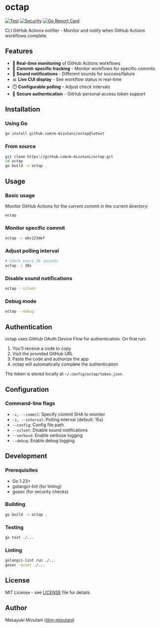 # octap

[![Test](https://github.com/m-mizutani/octap/actions/workflows/test.yml/badge.svg)](https://github.com/m-mizutani/octap/actions/workflows/test.yml)
[![Security](https://github.com/m-mizutani/octap/actions/workflows/security.yml/badge.svg)](https://github.com/m-mizutani/octap/actions/workflows/security.yml)
[![Go Report Card](https://goreportcard.com/badge/github.com/m-mizutani/octap)](https://goreportcard.com/report/github.com/m-mizutani/octap)

CLI GitHub Actions notifier - Monitor and notify when GitHub Actions workflows complete.

## Features

- 🔄 **Real-time monitoring** of GitHub Actions workflows
- 🎯 **Commit-specific tracking** - Monitor workflows for specific commits
- 🔔 **Sound notifications** - Different sounds for success/failure
- 📊 **Live CUI display** - See workflow status in real-time
- ⏱️ **Configurable polling** - Adjust check intervals
- 🔐 **Secure authentication** - GitHub personal access token support

## Installation

### Using Go

```bash
go install github.com/m-mizutani/octap@latest
```

### From source

```bash
git clone https://github.com/m-mizutani/octap.git
cd octap
go build -o octap .
```

## Usage

### Basic usage

Monitor GitHub Actions for the current commit in the current directory:

```bash
octap
```

### Monitor specific commit

```bash
octap -c abc123def
```

### Adjust polling interval

```bash
# Check every 30 seconds
octap -i 30s
```

### Disable sound notifications

```bash
octap --silent
```

### Debug mode

```bash
octap --debug
```

## Authentication

octap uses GitHub OAuth Device Flow for authentication. On first run:

1. You'll receive a code to copy
2. Visit the provided GitHub URL
3. Paste the code and authorize the app
4. octap will automatically complete the authentication

The token is stored locally at `~/.config/octap/token.json`.

## Configuration

### Command-line flags

- `-c, --commit`: Specify commit SHA to monitor
- `-i, --interval`: Polling interval (default: 15s)
- `--config`: Config file path
- `--silent`: Disable sound notifications
- `--verbose`: Enable verbose logging
- `--debug`: Enable debug logging

## Development

### Prerequisites

- Go 1.23+
- golangci-lint (for linting)
- gosec (for security checks)

### Building

```bash
go build -o octap .
```

### Testing

```bash
go test ./...
```

### Linting

```bash
golangci-lint run ./...
gosec -quiet ./...
```

## License

MIT License - see [LICENSE](LICENSE) file for details.

## Author

Masayuki Mizutani ([@m-mizutani](https://github.com/m-mizutani))